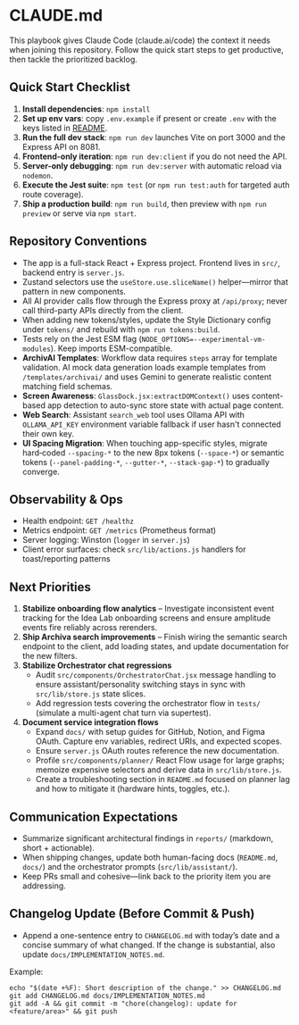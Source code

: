 # CLAUDE.md

This playbook gives Claude Code (claude.ai/code) the context it needs when joining this repository. Follow the quick start steps to get productive, then tackle the prioritized backlog.

## Quick Start Checklist
1. **Install dependencies**: `npm install`
2. **Set up env vars**: copy `.env.example` if present or create `.env` with the keys listed in [README](README.md#environment-setup).
3. **Run the full dev stack**: `npm run dev` launches Vite on port 3000 and the Express API on 8081.
4. **Frontend-only iteration**: `npm run dev:client` if you do not need the API.
5. **Server-only debugging**: `npm run dev:server` with automatic reload via `nodemon`.
6. **Execute the Jest suite**: `npm test` (or `npm run test:auth` for targeted auth route coverage).
7. **Ship a production build**: `npm run build`, then preview with `npm run preview` or serve via `npm start`.

## Repository Conventions
- The app is a full-stack React + Express project. Frontend lives in `src/`, backend entry is `server.js`.
- Zustand selectors use the `useStore.use.sliceName()` helper—mirror that pattern in new components.
- All AI provider calls flow through the Express proxy at `/api/proxy`; never call third-party APIs directly from the client.
- When adding new tokens/styles, update the Style Dictionary config under `tokens/` and rebuild with `npm run tokens:build`.
- Tests rely on the Jest ESM flag (`NODE_OPTIONS=--experimental-vm-modules`). Keep imports ESM-compatible.
- **ArchivAI Templates**: Workflow data requires `steps` array for template validation. AI mock data generation loads example templates from `/templates/archivai/` and uses Gemini to generate realistic content matching field schemas.
- **Screen Awareness**: `GlassDock.jsx:extractDOMContext()` uses content-based app detection to auto-sync store state with actual page content.
- **Web Search**: Assistant `search_web` tool uses Ollama API with `OLLAMA_API_KEY` environment variable fallback if user hasn't connected their own key.
- **UI Spacing Migration**: When touching app-specific styles, migrate hard‑coded `--spacing-*` to the new 8px tokens (`--space-*`) or semantic tokens (`--panel-padding-*`, `--gutter-*`, `--stack-gap-*`) to gradually converge.

## Observability & Ops
- Health endpoint: `GET /healthz`
- Metrics endpoint: `GET /metrics` (Prometheus format)
- Server logging: Winston (`logger` in `server.js`)
- Client error surfaces: check `src/lib/actions.js` handlers for toast/reporting patterns

## Next Priorities

1. **Stabilize onboarding flow analytics** – Investigate inconsistent event tracking for the Idea Lab onboarding screens and ensure amplitude events fire reliably across rerenders.
2. **Ship Archiva search improvements** – Finish wiring the semantic search endpoint to the client, add loading states, and update documentation for the new filters.
3. **Stabilize Orchestrator chat regressions**
   - Audit `src/components/OrchestratorChat.jsx` message handling to ensure assistant/personality switching stays in sync with `src/lib/store.js` state slices.
   - Add regression tests covering the orchestrator flow in `tests/` (simulate a multi-agent chat turn via supertest).
4. **Document service integration flows**
   - Expand `docs/` with setup guides for GitHub, Notion, and Figma OAuth. Capture env variables, redirect URIs, and expected scopes.
   - Ensure `server.js` OAuth routes reference the new documentation.
   - Profile `src/components/planner/` React Flow usage for large graphs; memoize expensive selectors and derive data in `src/lib/store.js`.
   - Create a troubleshooting section in `README.md` focused on planner lag and how to mitigate it (hardware hints, toggles, etc.).

## Communication Expectations
- Summarize significant architectural findings in `reports/` (markdown, short + actionable).
- When shipping changes, update both human-facing docs (`README.md`, `docs/`) and the orchestrator prompts (`src/lib/assistant/`).
- Keep PRs small and cohesive—link back to the priority item you are addressing.

## Changelog Update (Before Commit & Push)
- Append a one-sentence entry to `CHANGELOG.md` with today’s date and a concise summary of what changed. If the change is substantial, also update `docs/IMPLEMENTATION_NOTES.md`.

Example:
```
echo "$(date +%F): Short description of the change." >> CHANGELOG.md
git add CHANGELOG.md docs/IMPLEMENTATION_NOTES.md
git add -A && git commit -m "chore(changelog): update for <feature/area>" && git push
```
